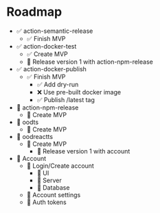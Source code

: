 # Roadmap

* :white_check_mark: action-semantic-release
    * :white_check_mark: Finish MVP
* :white_check_mark: action-docker-test
    * :white_check_mark: Create MVP
    * :black_square_button: Release version 1 with action-npm-release
* :white_check_mark: action-docker-publish
    * :white_check_mark: Finish MVP
        * :white_check_mark: Add dry-run
        * :x: Use pre-built docker image
        * :white_check_mark: Publish /latest tag
* :black_square_button: action-npm-release
    * :black_square_button: Create MVP
* :black_square_button: oodts
    * :black_square_button: Create MVP
* :black_square_button: oodreactts
    * :black_square_button: Create MVP
        * :black_square_button: Release version 1 with account
* :black_square_button: Account
    * :black_square_button: Login/Create account
        * :black_square_button: UI
        * :black_square_button: Server
        * :black_square_button: Database
    * :black_square_button: Account settings
    * :black_square_button: Auth tokens

